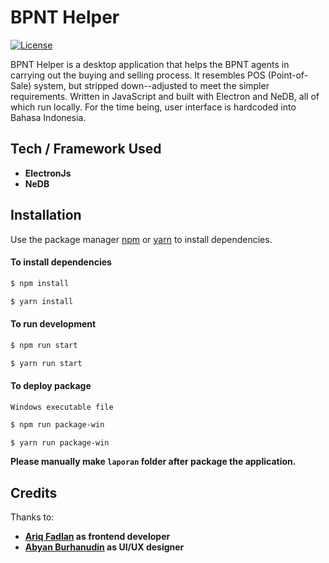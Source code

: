# BPNT Helper
[![License](https://img.shields.io/badge/License-BSD%203--Clause-blue.svg)](https://opensource.org/licenses/BSD-3-Clause)

BPNT Helper is a desktop application that helps the BPNT agents in carrying out the buying and selling process. It resembles POS (Point-of-Sale) system, but stripped down--adjusted to meet the simpler requirements. Written in JavaScript and built with Electron and NeDB, all of which run locally. For the time being, user interface is hardcoded into Bahasa Indonesia.

## Tech / Framework Used

- **ElectronJs**
- **NeDB**

## Installation
Use the package manager [npm](https://www.npmjs.com/get-npm) or [yarn](https://classic.yarnpkg.com/en/docs/install) to install dependencies.

#### To install dependencies
```bash
$ npm install
```
```bash
$ yarn install
```

#### To run development 
```bash
$ npm run start
```
```bash
$ yarn run start
```

#### To deploy package
`Windows executable file`
```bash
$ npm run package-win
```
```bash
$ yarn run package-win
```

**Please manually make `laporan` folder after package the application.**

## Credits
Thanks to: 

- **[Ariq Fadlan](https://github.com/ariqfadlan) as frontend developer**
- **[Abyan Burhanudin](https://github.com/AbyanAhmad) as UI/UX designer**
